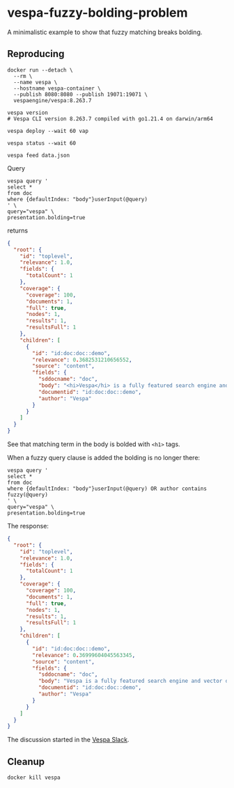 # vespa-fuzzy-bolding-problem

A minimalistic example to show that fuzzy matching breaks bolding.

## Reproducing

```shell
docker run --detach \
  --rm \
  --name vespa \
  --hostname vespa-container \
  --publish 8080:8080 --publish 19071:19071 \
  vespaengine/vespa:8.263.7
  
vespa version
# Vespa CLI version 8.263.7 compiled with go1.21.4 on darwin/arm64

vespa deploy --wait 60 vap

vespa status --wait 60

vespa feed data.json
```

Query
```shell
vespa query '
select * 
from doc 
where {defaultIndex: "body"}userInput(@query)
' \
query="vespa" \
presentation.bolding=true
```
returns
```json
{
  "root": {
    "id": "toplevel",
    "relevance": 1.0,
    "fields": {
      "totalCount": 1
    },
    "coverage": {
      "coverage": 100,
      "documents": 1,
      "full": true,
      "nodes": 1,
      "results": 1,
      "resultsFull": 1
    },
    "children": [
      {
        "id": "id:doc:doc::demo",
        "relevance": 0.3682531210656552,
        "source": "content",
        "fields": {
          "sddocname": "doc",
          "body": "<hi>Vespa</hi> is a fully featured search engine and vector database.",
          "documentid": "id:doc:doc::demo",
          "author": "Vespa"
        }
      }
    ]
  }
}
```

See that matching term in the body is bolded with `<h1>` tags.

When a fuzzy query clause is added the bolding is no longer there:

```shell
vespa query '
select * 
from doc 
where {defaultIndex: "body"}userInput(@query) OR author contains fuzzy(@query)
' \
query="vespa" \
presentation.bolding=true
```
The response:
```json
{
  "root": {
    "id": "toplevel",
    "relevance": 1.0,
    "fields": {
      "totalCount": 1
    },
    "coverage": {
      "coverage": 100,
      "documents": 1,
      "full": true,
      "nodes": 1,
      "results": 1,
      "resultsFull": 1
    },
    "children": [
      {
        "id": "id:doc:doc::demo",
        "relevance": 0.36999604045563345,
        "source": "content",
        "fields": {
          "sddocname": "doc",
          "body": "Vespa is a fully featured search engine and vector database.",
          "documentid": "id:doc:doc::demo",
          "author": "Vespa"
        }
      }
    ]
  }
}
```

The discussion started in the [Vespa Slack](https://vespatalk.slack.com/archives/C01QNBPPNT1/p1700757803742789).

## Cleanup

```shell
docker kill vespa
```

